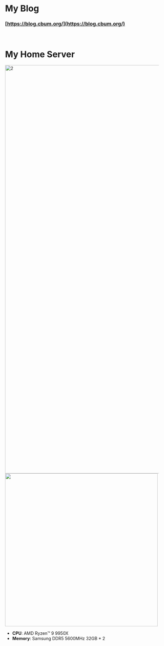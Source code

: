 <!--
**hynseok/hynseok** is a ✨ _special_ ✨ repository because its `README.md` (this file) appears on your GitHub profile.

Here are some ideas to get you started:

- 🔭 I’m currently working on ...
- 🌱 I’m currently learning ...
- 👯 I’m looking to collaborate on ...
- 🤔 I’m looking for help with ...
- 💬 Ask me about ...
- 📫 How to reach me: ...
- 😄 Pronouns: ...
- ⚡ Fun fact: ...
-->

# My Blog
### [https://blog.cbum.org/](https://blog.cbum.org/)
<br/>


# My Home Server
<img width="2906" height="1335" alt="2" src="https://github.com/user-attachments/assets/295a2613-800d-4041-b6b8-7736b34f784b" />
<img src="https://github.com/user-attachments/assets/bbe1edb3-aec3-4a84-874e-402924d37928" width="500"/>

- **CPU**: AMD Ryzen™ 9 9950X
- **Memory**: Samsung DDR5 5600MHz 32GB * 2
